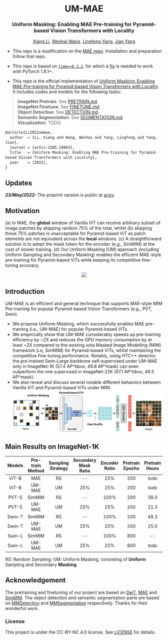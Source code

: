 <div align="center">
<h1>UM-MAE</h1>
<h3>Uniform Masking: Enabling MAE Pre-training for Pyramid-based Vision Transformers with Locality</h3>

[Xiang Li](https://scholar.google.com/citations?user=oamjJdYAAAAJ&hl=zh-CN), [Wenhai Wang](https://scholar.google.com/citations?user=WM0OglcAAAAJ&hl=zh-CN), [Lingfeng Yang](https://scholar.google.com/citations?user=RLhH0jwAAAAJ&hl=zh-CN), [Jian Yang](https://scholar.google.com/citations?user=6CIDtZQAAAAJ&hl=zh-CN)

</div>

* This repo is a modification on the [MAE repo](https://github.com/facebookresearch/mae). Installation and preparation follow that repo.

* This repo is based on [`timm==0.3.2`](https://github.com/rwightman/pytorch-image-models), for which a [fix](https://github.com/rwightman/pytorch-image-models/issues/420#issuecomment-776459842) is needed to work with PyTorch 1.8.1+.

* This repo is the official implementation of [Uniform Masking: Enabling MAE Pre-training for Pyramid-based Vision Transformers with Locality](https://arxiv.org/pdf/2205.10063.pdf). It includes codes and models for the following tasks:
> **ImageNet Pretrain**: See [PRETRAIN.md](PRETRAIN.md).\
> **ImageNet Finetune**: See [FINETUNE.md](FINETUNE.md).\
> **Object Detection**: See [DETECTION.md](DET/DETECTION.md).\
> **Semantic Segmentation**: See [SEGMENTATION.md](SEG/SEGMENTATION.md). \
> **Visualization**: TODO.

```
@article{Li2022ummae,
  author  = {Li, Xiang and Wang, Wenhai and Yang, Lingfeng and Yang, Jian},
  journal = {arXiv:2205.10063},
  title   = {Uniform Masking: Enabling MAE Pre-training for Pyramid-based Vision Transformers with Locality},
  year    = {2022},
}
```

## Updates

***23/May/2022:***  The preprint version is public at [arxiv](https://arxiv.org/pdf/2205.10063.pdf).

## Motivation
(a) In MAE, the **global** window of Vanilla ViT can receive arbitrary subset of image patches by skipping random 75% of the total, whilst (b) skipping these 75% patches is unacceptable for Pyramid-based ViT as patch elements are not equivalent across the **local** windows. (c) A straightforward solution is to adopt the mask token for the encoder (e.g., SimMIM) at the cost of slower training. (d) Our Uniform Masking (UM) approach (including Uniform Sampling and Secondary Masking) enables the efficient MAE-style pre-training for Pyramid-based ViTs while keeping its competitive fine-tuning accuracy.
<p align="center">
  <img src="https://github.com/implus/UM-MAE/blob/main/figs/pipeline_cropped.png" width="480">
</p>

## Introduction
UM-MAE is an efficient and general technique that supports MAE-style MIM Pre-training for popular Pyramid-based Vision Transformers (e.g., PVT, Swin).
* We propose Uniform Masking, which successfully enables MAE pre-training (i.e., UM-MAE) for popular Pyramid-based ViTs.  
* We empirically show that UM-MAE considerably speeds up pre-training efficiency by ~2X and reduces the GPU memory consumption by at least ~2X compared to the existing sota Masked Image Modelling (MIM) framework (i.e, SimMIM) for Pyramid-based ViTs, whilst maintaining the competitive fine-tuning performance. Notably, using HTC++ detector, the pre-trained Swin-Large backbone self-supervised under UM-MAE only in ImageNet-1K (57.4 AP^bbox, 49.8 AP^mask) can even outperform the one supervised in ImageNet-22K (57.1 AP^bbox, 49.5 AP^mask).
* We also reveal and discuss several notable different behaviors between Vanilla ViT and Pyramid-based ViTs under MIM.
![tenser](figs/detail_pipeline_cropped.png)

## Main Results on ImageNet-1K
| Models  | Pre-train Method| Sampling Strategy | Secondary Mask Ratio | Encoder Ratio | Pretrain Epochs | Pretrain Hours | FT acc@1(%) | FT weight/log |
| :---:   | :---: | :---: | :---: | :---: | :---: | :---: | :---: | :---: |
| ViT-B   | MAE          | RS | --  | 25%  | 200 | todo | 82.88 | [weight](https://drive.google.com/file/d/1wsqOzSTK27TP5b6FM5fEXLYNRc88IXy2/view?usp=sharing)/[log](https://drive.google.com/file/d/1UtFmWLtIA7AaE3pVdksCcafVrtkTz5m5/view?usp=sharing) |
| ViT-B   | UM-MAE       | UM | 25% | 25%  | 200 | todo | 82.88 | [weight](https://drive.google.com/file/d/1cCONx1o2e73GjW506KTPv0yfRtFSWJvs/view?usp=sharing)/[log](https://drive.google.com/file/d/1CIHRwAlWpvlDI8wM3rtSVRJC8NsQ9zw5/view?usp=sharing)  |
| PVT-S   | SimMIM       | RS | --  | 100% | 200 | 38.0 | 79.28 | [weight](https://drive.google.com/file/d/1ZJf98EVNlX3UIBD_Ss5hwzhGmBi8LYM1/view?usp=sharing)/[log](https://drive.google.com/file/d/1oqOrJBNpkPtR57dJIXM5dPi22CpVhN9C/view?usp=sharing) |
| PVT-S   | UM-MAE       | UM | 25% | 25%  | 200 | 21.3 | 79.31 | [weight](https://drive.google.com/file/d/1wKBsh-G9knebYgcv4Lv5UnQQkCrnqkpH/view?usp=sharing)/[log](https://drive.google.com/file/d/1dAsF97o35v4pWkRiiTJroapEZy8loQ09/view?usp=sharing) |
| Swin-T  | SimMIM       | RS | --  | 100% | 200 | 49.3 | 82.20 | [weight](https://drive.google.com/file/d/1NbgNGmZDxwgRcO9OKhBSJwGBj9-3A5eL/view?usp=sharing)/[log](https://drive.google.com/file/d/1DU8_vUYUfPogbXu6JuJO_nKN97VnwiSr/view?usp=sharing) |
| Swin-T  | UM-MAE       | UM | 25% | 25%  | 200 | 25.0 | 82.04 | [weight](https://drive.google.com/file/d/1VPUSNljE3orSl-d6vMBo5jtvYeEipZu2/view?usp=sharing)/[log](https://drive.google.com/file/d/1bvdeAq2UKhW2zEcdgOyMkiayR-N6ntgU/view?usp=sharing) |
| Swin-L  | SimMIM       | RS | --  | 100% | 800 | --   | 85.4  | [link](https://github.com/microsoft/SimMIM) |
| Swin-L  | UM-MAE       | UM | 25% | 25%  | 800 | todo | 85.3  | weight/log |

RS: Random Sampling; UM: Uniform Masking, consisting of **Uniform** Sampling and Secondary **Masking**

## Acknowledgement
The pretraining and finetuning of our project are based on [DeiT](https://github.com/facebookresearch/deit), [MAE](https://github.com/facebookresearch/mae) and [SimMIM](https://github.com/microsoft/SimMIM). The object detection and semantic segmentation parts are based on [MMDetection](https://github.com/open-mmlab/mmdetection) and [MMSegmentation](https://github.com/open-mmlab/mmsegmentation) respectively. Thanks for their wonderful work.


### License
This project is under the CC-BY-NC 4.0 license. See [LICENSE](LICENSE) for details.